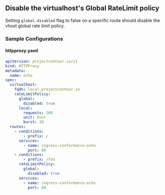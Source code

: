 ## Disable the virtualhost's Global RateLimit policy 

Setting `global.disabled` flag to false on a specific route should disable the vhost global rate limit policy.

### Sample Configurations
#### httpproxy.yaml
```yaml
apiVersion: projectcontour.io/v1
kind: HTTPProxy
metadata:
  name: echo
spec:
  virtualhost:
    fqdn: local.projectcontour.io
    rateLimitPolicy:
      global:
        disabled: true
      local:
        requests: 100
        unit: hour
        burst: 20
  routes:
    - conditions:
        - prefix: /
      services:
        - name: ingress-conformance-echo
          port: 80
    - conditions:
        - prefix: /foo
      rateLimitPolicy:
        global:
          disabled: true
      services:
        - name: ingress-conformance-echo
          port: 80
```
